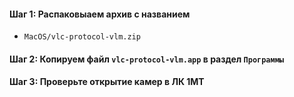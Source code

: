 #### Шаг 1: Распаковыаем архив с названием
- `MacOS/vlc-protocol-vlm.zip`

#### Шаг 2: Копируем файл `vlc-protocol-vlm.app` в раздел `Программы`


#### Шаг 3: Проверьте открытие камер в ЛК 1МТ